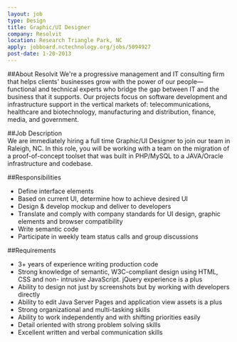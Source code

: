 ```yaml
---
layout: job
type: Design
title: Graphic/UI Designer
company: Resolvit
location: Research Triangle Park, NC
apply: jobboard.nctechnology.org/jobs/5094927
post-date: 1-20-2013
--- 
```


##About Resolvit 
We're a progressive management and IT consulting firm that helps clients' businesses grow with the power of our people—functional and technical experts who bridge the gap between IT and the business that it supports. Our projects focus on software development and infrastructure support in the vertical markets of: telecommunications, healthcare and biotechnology, manufacturing and distribution, finance, media, and government.

##Job Description	
We are immediately hiring a full time Graphic/UI Designer to join our team in Raleigh, NC. In this role, you will be working with a team on the migration of a proof-of-concept toolset that was built in PHP/MySQL to a JAVA/Oracle infrastructure and codebase.

##Responsibilities
* Define interface elements
* Based on current UI, determine how to achieve desired UI
* Design & develop mockup and deliver to developers
* Translate and comply with company standards for UI design, graphic elements and browser compatibility
* Write semantic code
* Participate in weekly team status calls and group discussions

##Requirements	
* 3+ years of experience writing production code
* Strong knowledge of semantic, W3C-compliant design using HTML, CSS and non- intrusive JavaScript. jQuery experience is a plus
* Ability to design not just by screenshots but by working with developers directly
* Ability to edit Java Server Pages and application view assets is a plus
* Strong organizational and multi-tasking skills
* Ability to work independently and with shifting priorities easily
* Detail oriented with strong problem solving skills
* Excellent written and verbal communication skills